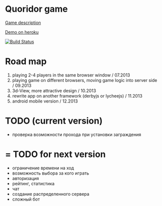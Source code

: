 Quoridor game
========
[Game description](http://en.wikipedia.org/wiki/Quoridor)


[Demo on heroku](http://quoridor-online.herokuapp.com/)

[![Build Status](https://travis-ci.org/imevs/quoridor.png?branch=master)](https://travis-ci.org/imevs/quoridor)


Road map
=

1. playing 2-4 players in the same browser window / 07.2013
2. playing game on different browsers, moving game logic into server side / 09.2013
3. 3d-View, more attractive design / 10.2013
4. rewrite app on another framework (derbyjs or lycheejs) / 11.2013
5. android mobile version / 12.2013

TODO (current version)
=
* проверка возможности прохода при установки заграждения

=
TODO for next version
=
* ограничение времени на ход
* возможность выбора за кого играть
* авторизация
* рейтинг, статистика
* чат
* создание распределенного сервера
* сложный бот